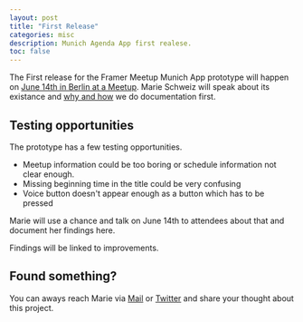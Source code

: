 ```yaml
---
layout: post
title: "First Release"
categories: misc
description: Munich Agenda App first realese.
toc: false
---
```


The First release for the Framer Meetup Munich App prototype will happen on [June 14th in Berlin at a Meetup](https://www.meetup.com/de-DE/berlin-lean-prototyping/events/239280149/). Marie Schweiz will speak about its existance and [why and how](https://marieschweiz.github.io/ixd-documentation/why/) we do documentation first.

## Testing opportunities

The prototype has a few testing opportunities. 

* Meetup information could be too boring or schedule information not clear enough. 
* Missing beginning time in the title could be very confusing
* Voice button doesn't appear enough as a button which has to be pressed

Marie will use a chance and talk on June 14th to attendees about that and document her findings here.

Findings will be linked to improvements.

## Found something?

You can aways reach Marie via [Mail](mailto:marie.schweiz@gmail.com) or [Twitter](https://twitter.com/ma_rylou) and share your thought about this project.